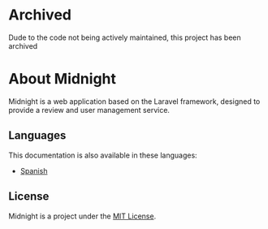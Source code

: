 # Archived

Dude to the code not being actively maintained, this project has been archived

# About Midnight

Midnight is a web application based on the Laravel framework, designed to provide a review and user management service.

## Languages

This documentation is also available in these languages:

- [Spanish](docs/README.es.md)



## License

Midnight is a project under the [MIT License](https://opensource.org/licenses/MIT).
